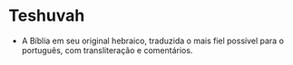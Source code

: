 # Teshuvah

- A Bíblia em seu original hebraico, traduzida o mais fiel possível para o português, com transliteração e comentários.
